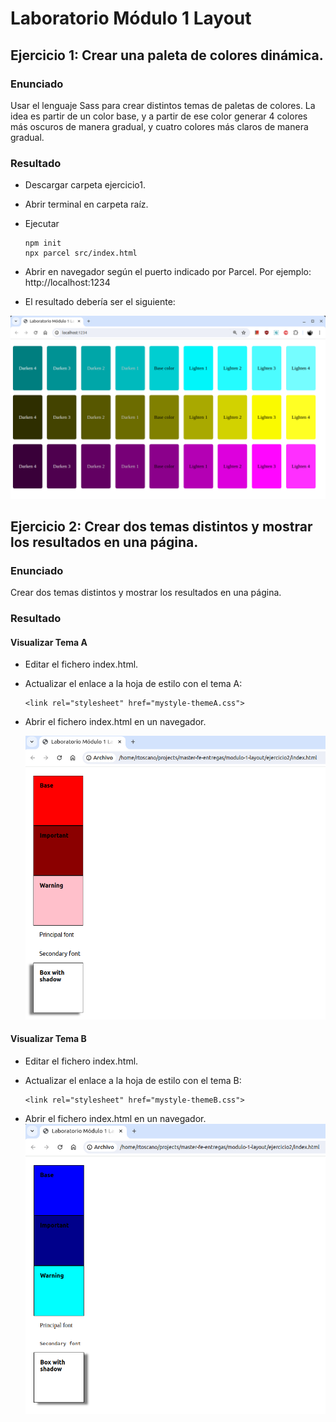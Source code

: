 # Laboratorio Módulo 1 Layout

## Ejercicio 1: Crear una paleta de colores dinámica.

### Enunciado

Usar el lenguaje Sass para crear distintos temas de paletas de colores.
La idea es partir de un color base, y a partir de ese color generar 4 colores más oscuros de manera gradual, y cuatro colores más claros de manera gradual.


### Resultado

- Descargar carpeta ejercicio1.
- Abrir terminal en carpeta raíz.
- Ejecutar 
    ```
    npm init
    npx parcel src/index.html
    ```

- Abrir en navegador según el puerto indicado por Parcel. Por ejemplo: http://localhost:1234



- El resultado debería ser el siguiente:

![Resultado Ejercicio 1 Laboratorio layout](images/modulo1-layout-ejercicio1.png)


## Ejercicio 2: Crear dos temas distintos y mostrar los resultados en una página.

### Enunciado

Crear dos temas distintos y mostrar los resultados en una página.


### Resultado

#### Visualizar Tema A

- Editar el fichero index.html. 
- Actualizar el enlace a la hoja de estilo con el tema A:

    ```
    <link rel="stylesheet" href="mystyle-themeA.css">
    ```
- Abrir el fichero index.html en un navegador. 

    ![Resultado Ejercicio 2 Tema A Laboratorio layout](images/modulo1-layout-ejercicio2-temaA.png)


#### Visualizar Tema B

- Editar el fichero index.html. 
- Actualizar el enlace a la hoja de estilo con el tema B:

    ```
    <link rel="stylesheet" href="mystyle-themeB.css">
    ```
- Abrir el fichero index.html en un navegador. 
    ![Resultado Ejercicio 2 Tema B Laboratorio layout](images/modulo1-layout-ejercicio2-temaB.png)


